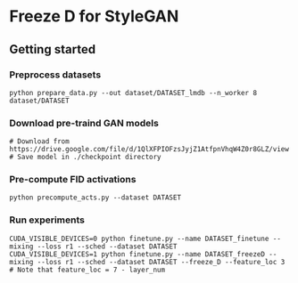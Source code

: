 # Freeze D for StyleGAN

## Getting started

### Preprocess datasets
```
python prepare_data.py --out dataset/DATASET_lmdb --n_worker 8 dataset/DATASET
```

### Download pre-traind GAN models
```
# Download from https://drive.google.com/file/d/1QlXFPIOFzsJyjZ1AtfpnVhqW4Z0r8GLZ/view
# Save model in ./checkpoint directory
```

### Pre-compute FID activations
```
python precompute_acts.py --dataset DATASET
```

### Run experiments
```
CUDA_VISIBLE_DEVICES=0 python finetune.py --name DATASET_finetune --mixing --loss r1 --sched --dataset DATASET
CUDA_VISIBLE_DEVICES=1 python finetune.py --name DATASET_freezeD --mixing --loss r1 --sched --dataset DATASET --freeze_D --feature_loc 3
# Note that feature_loc = 7 - layer_num
```
